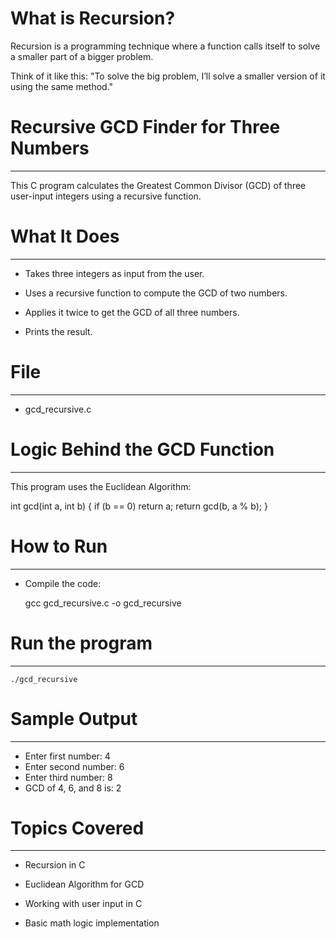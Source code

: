 # What is Recursion?

Recursion is a programming technique where a function calls itself to solve a smaller part of a bigger problem.

Think of it like this: "To solve the big problem, I’ll solve a smaller version of it using the same method."


# Recursive GCD Finder for Three Numbers
----------------------------------------
This C program calculates the Greatest Common Divisor (GCD) of three user-input integers using a recursive function.


# What It Does
--------------
* Takes three integers as input from the user.

* Uses a recursive function to compute the GCD of two numbers.

* Applies it twice to get the GCD of all three numbers.

* Prints the result.


# File
------
* gcd_recursive.c


# Logic Behind the GCD Function
-------------------------------
This program uses the Euclidean Algorithm:

int gcd(int a, int b) {
    if (b == 0)
        return a;
    return gcd(b, a % b);
}


# How to Run
------------
* Compile the code:

	gcc gcd_recursive.c -o gcd_recursive


# Run the program
-----------------
	./gcd_recursive


# Sample Output
---------------
* Enter first number: 4
* Enter second number: 6
* Enter third number: 8
* GCD of 4, 6, and 8 is: 2


# Topics Covered
----------------
* Recursion in C

* Euclidean Algorithm for GCD

* Working with user input in C

* Basic math logic implementation